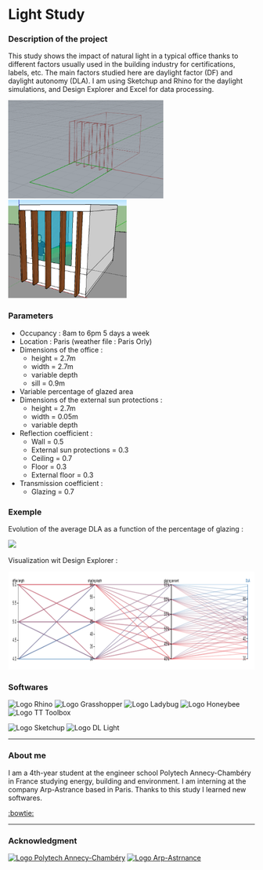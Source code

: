# Light Study

### Description of the project

This study shows the impact of natural light in a typical office thanks to different factors usually used in the building industry for certifications, labels, etc. The main factors studied here are daylight factor (DF) and daylight autonomy (DLA). I am using Sketchup and Rhino for the daylight simulations, and Design Explorer and Excel for data processing.

<img src="Rhino Files/photos/office exemple 1.PNG" height="200"/> <img src="Sketchup%20files/Bureau%204%2C5m/Bureau%204%2C5m%20-%2040%25%20-%2030cm/cas%201.PNG" height="200"/> 

### Parameters

- Occupancy : 8am to 6pm 5 days a week
- Location : Paris (weather file : Paris Orly)
- Dimensions of the office : 
     - height = 2.7m
     - width = 2.7m
     - variable depth
     - sill = 0.9m
-	Variable percentage of glazed area 
- Dimensions of the external sun protections :
     - height = 2.7m
     - width = 0.05m
     - variable depth
- Reflection coefficient :
     - Wall = 0.5
     - External sun protections = 0.3
     - Ceiling = 0.7
     - Floor = 0.3
     - External floor = 0.3
- Transmission coefficient :
     - Glazing = 0.7

### Exemple

Evolution of the average DLA as a function of the percentage of glazing : 

<img src="Rhino%20Files/photos/Evolution%20ALJ%20%25surface%20vitr%C3%A9e.gif" height="300"/>

Visualization wit Design Explorer :

<img src="Rhino%20Files/photos/visualisation%20design%20explorer.PNG" height="200"/>

### Softwares

<img src="https://www.mav-npdc.com/wp-content/uploads/2019/03/rhinoceros-5-cad-software.jpg" height="75" title="Logo Rhino" alt="Logo Rhino"> <img src="https://seeklogo.com/images/G/grasshopper-3d-logo-B55A18550D-seeklogo.com.png" height="75" title="Logo Grasshopper" alt="Logo Grasshopper"> <img src="https://www.ladybug.tools/assets/img/logo.png" height="75" title="Logo Ladybug" alt="Logo Ladybug"> <img src="https://www.ladybug.tools/assets/img/honeybee-large.png" height="75" title="Logo Honeybee" alt="Logo Honeybee"> <img src="https://static.food4rhino.com/s3fs-public/users-files/core-studio/app/tttoolboxlarge0.jpg" height="75" title="Logo TT Toolbox" alt="Logo TT Toolbox"> 

<img src="https://www.dea.fr/wp-content/uploads/2017/01/logo-sketchup.jpg" height="75" title="Logo Sketchup" alt="Logo Sketchup"> <img src="https://deluminaelab.com/company/fr/assets/images/logo-deluminae-2018-148x145.png" height="75" title="Logo DL Light" alt="Logo DL Light">

---

### About me
I am a 4th-year student at the engineer school Polytech Annecy-Chambéry in France studying energy, building and environment. I am interning at the company Arp-Astrance based in Paris. Thanks to this study I learned new softwares.

<a href="http://www.linkedin.com/in/lenad-antoni">:bowtie:</a>

---

### Acknowledgment
<a href="https://www.polytech.univ-smb.fr/"><img src="https://www.usinenouvelle.com/mediatheque/4/9/5/000625594_image_600x315.png" height="150" title="Logo Polytech Annecy-Chambéry" alt="Logo Polytech Annecy-Chambéry"></a> <a href="https://www.arp-astrance.com/"><img src="https://pbs.twimg.com/media/Dd5jLDXUQAEaQIl.jpg" height="150" title="Logo Arp-Astrnance" alt="Logo Arp-Astrnance"></a> 
